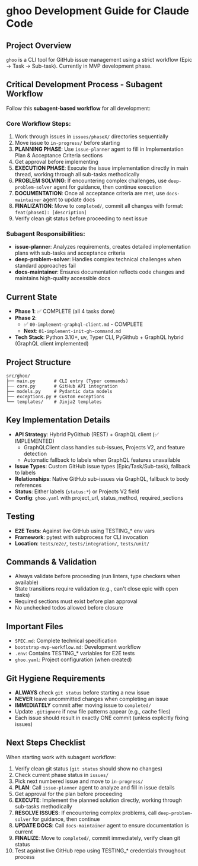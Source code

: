 # ghoo Development Guide for Claude Code

## Project Overview
`ghoo` is a CLI tool for GitHub issue management using a strict workflow (Epic → Task → Sub-task). Currently in MVP development phase.

## Critical Development Process - Subagent Workflow
Follow this **subagent-based workflow** for all development:

### Core Workflow Steps:
1. Work through issues in `issues/phaseX/` directories sequentially
2. Move issue to `in-progress/` before starting
3. **PLANNING PHASE**: Use `issue-planner` agent to fill in Implementation Plan & Acceptance Criteria sections
4. Get approval before implementing
5. **EXECUTION PHASE**: Execute the issue implementation directly in main thread, working through all sub-tasks methodically
6. **PROBLEM SOLVING**: If encountering complex challenges, use `deep-problem-solver` agent for guidance, then continue execution
7. **DOCUMENTATION**: Once all acceptance criteria are met, use `docs-maintainer` agent to update docs
8. **FINALIZATION**: Move to `completed/`, commit all changes with format: `feat(phaseX): [description]`
9. Verify clean git status before proceeding to next issue

### Subagent Responsibilities:
- **issue-planner**: Analyzes requirements, creates detailed implementation plans with sub-tasks and acceptance criteria
- **deep-problem-solver**: Handles complex technical challenges when standard approaches fail
- **docs-maintainer**: Ensures documentation reflects code changes and maintains high-quality accessible docs

## Current State
- **Phase 1**: ✅ COMPLETE (all 4 tasks done)
- **Phase 2**: 
  - ✅ `00-implement-graphql-client.md` - COMPLETE
  - **Next**: `01-implement-init-gh-command.md`
- **Tech Stack**: Python 3.10+, uv, Typer CLI, PyGithub + GraphQL hybrid (GraphQL client implemented)

## Project Structure
```
src/ghoo/
├── main.py       # CLI entry (Typer commands)
├── core.py       # GitHub API integration  
├── models.py     # Pydantic data models
├── exceptions.py # Custom exceptions
└── templates/    # Jinja2 templates
```

## Key Implementation Details
- **API Strategy**: Hybrid PyGithub (REST) + GraphQL client (✅ IMPLEMENTED)
  - GraphQLClient class handles sub-issues, Projects V2, and feature detection
  - Automatic fallback to labels when GraphQL features unavailable
- **Issue Types**: Custom GitHub issue types (Epic/Task/Sub-task), fallback to labels
- **Relationships**: Native GitHub sub-issues via GraphQL, fallback to body references
- **Status**: Either labels (`status:*`) or Projects V2 field
- **Config**: `ghoo.yaml` with project_url, status_method, required_sections

## Testing
- **E2E Tests**: Against live GitHub using TESTING_* env vars
- **Framework**: pytest with subprocess for CLI invocation
- **Location**: `tests/e2e/`, `tests/integration/`, `tests/unit/`

## Commands & Validation
- Always validate before proceeding (run linters, type checkers when available)
- State transitions require validation (e.g., can't close epic with open tasks)
- Required sections must exist before plan approval
- No unchecked todos allowed before closure

## Important Files
- `SPEC.md`: Complete technical specification
- `bootstrap-mvp-workflow.md`: Development workflow
- `.env`: Contains TESTING_* variables for E2E tests
- `ghoo.yaml`: Project configuration (when created)

## Git Hygiene Requirements
- **ALWAYS** check `git status` before starting a new issue
- **NEVER** leave uncommitted changes when completing an issue
- **IMMEDIATELY** commit after moving issue to `completed/`
- Update `.gitignore` if new file patterns appear (e.g., cache files)
- Each issue should result in exactly ONE commit (unless explicitly fixing issues)

## Next Steps Checklist
When starting work with subagent workflow:
1. Verify clean git status (`git status` should show no changes)
2. Check current phase status in `issues/`
3. Pick next numbered issue and move to `in-progress/`
4. **PLAN**: Call `issue-planner` agent to analyze and fill in issue details
5. Get approval for the plan before proceeding
6. **EXECUTE**: Implement the planned solution directly, working through sub-tasks methodically
7. **RESOLVE ISSUES**: If encountering complex problems, call `deep-problem-solver` for guidance, then continue
8. **UPDATE DOCS**: Call `docs-maintainer` agent to ensure documentation is current
9. **FINALIZE**: Move to `completed/`, commit immediately, verify clean git status
10. Test against live GitHub repo using TESTING_* credentials throughout process